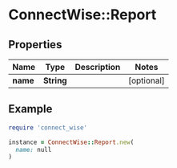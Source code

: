 # ConnectWise::Report

## Properties

| Name | Type | Description | Notes |
| ---- | ---- | ----------- | ----- |
| **name** | **String** |  | [optional] |

## Example

```ruby
require 'connect_wise'

instance = ConnectWise::Report.new(
  name: null
)
```

